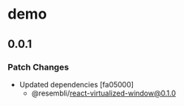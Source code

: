 # demo

## 0.0.1
### Patch Changes

- Updated dependencies [fa05000]
  - @resembli/react-virtualized-window@0.1.0
